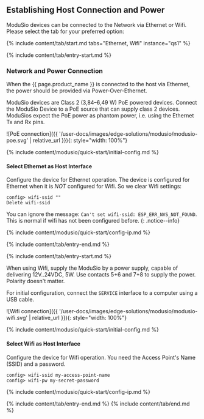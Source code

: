 ## Establishing Host Connection and Power

ModuSio devices can be connected to the Network via Ethernet or Wifi. Please select the tab for your preferred option:

{% include content/tab/start.md tabs="Ethernet, Wifi" instance="qs1" %}

{% include content/tab/entry-start.md %}

### Network and Power Connection

When the {{ page.product_name }} is connected to the host via Ethernet, the power should be provided via Power-Over-Ethernet.

ModuSio devices are Class 2 (3,84–6,49 W) PoE powered devices. Connect the ModuSio Device to a PoE source that can supply class 2 devices. ModuSios expect the PoE power as phantom power, i.e. using the Ethernet Tx and Rx pins.

![PoE connection]({{ '/user-docs/images/edge-solutions/modusio/modusio-poe.svg' | relative_url }}){: style="width: 100%"}

{% include content/modusio/quick-start/initial-config.md %}

#### Select Ethernet as Host Interface

Configure the device for Ethernet operation. The device is configured for Ethernet when it is *NOT* configured for Wifi. So we clear Wifi settings:
```
config> wifi-ssid ""
Delete wifi-ssid
```

You can ignore the message: `Can't set wifi-ssid: ESP_ERR_NVS_NOT_FOUND`. This is normal if wifi has not been configured before.
{: .notice--info}

{% include content/modusio/quick-start/config-ip.md %}

{% include content/tab/entry-end.md %}




{% include content/tab/entry-start.md %}

When using Wifi, supply the ModuSio by a power supply, capable of delivering 12V..24VDC, 5W. Use contacts 5+6 and 7+8 to supply the power. Polarity doesn't matter.

For initial configuration, connect the `SERVICE` interface to a computer using a USB cable.

![Wifi connection]({{ '/user-docs/images/edge-solutions/modusio/modusio-wifi.svg' | relative_url }}){: style="width: 100%"}

{% include content/modusio/quick-start/initial-config.md %}

#### Select Wifi as Host Interface

Configure the device for Wifi operation. You need the Access Point's Name (SSID) and a password.
```
config> wifi-ssid my-access-point-name
config> wifi-pw my-secret-password
```
{% include content/modusio/quick-start/config-ip.md %}


{% include content/tab/entry-end.md %}
{% include content/tab/end.md %}
